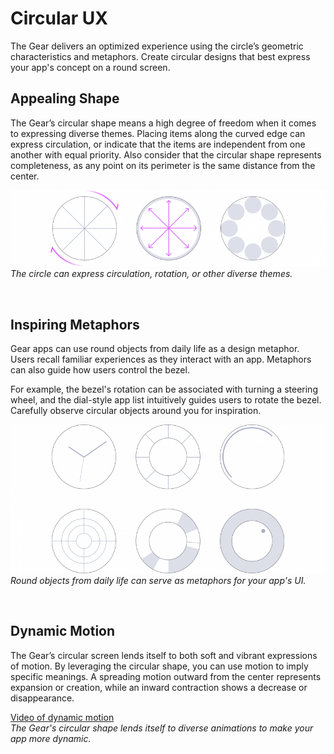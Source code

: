 # Circular UX



The Gear delivers an optimized experience using the circle’s geometric characteristics and metaphors. Create circular designs that best express your app's concept on a round screen.

## Appealing Shape


The Gear’s circular shape means a high degree of freedom when it comes to expressing diverse themes. Placing items along the curved edge can express circulation, or indicate that the items are independent from one another with equal priority. Also consider that the circular shape represents completeness, as any point on its perimeter is the same distance from the center.


![](media/circular_ux_3.1.0-850x207.png)  
*The circle can express circulation, rotation, or other diverse themes.*

 
## Inspiring Metaphors
Gear apps can use round objects from daily life as a design metaphor. Users recall familiar experiences as they interact with an app. Metaphors can also guide how users control the bezel.

For example, the bezel's rotation can be associated with turning a steering wheel, and the dial-style app list intuitively guides users to rotate the bezel. Carefully observe circular objects around you for inspiration.



![](media/circular_ux_3.2.0-850x401.png)  
*Round objects from daily life can serve as metaphors for your app's UI.*

 
## Dynamic Motion
The Gear’s circular screen lends itself to both soft and vibrant expressions of motion. By leveraging the circular shape, you can use motion to imply specific meanings. A spreading motion outward from the center represents expansion or creation, while an inward contraction shows a decrease or disappearance.


[Video of dynamic motion](media/3.dynamic_motion.mp4)  
*The Gear's circular shape lends itself to diverse animations to make your app more dynamic.*
